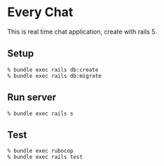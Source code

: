 # Every Chat

This is real time chat application, create with rails 5.

## Setup

```
% bundle exec rails db:create
% bundle exec rails db:migrate
```

## Run server

```
% bundle exec rails s
```

## Test

```
% bundle exec rubocop
% bundle exec rails test
```

